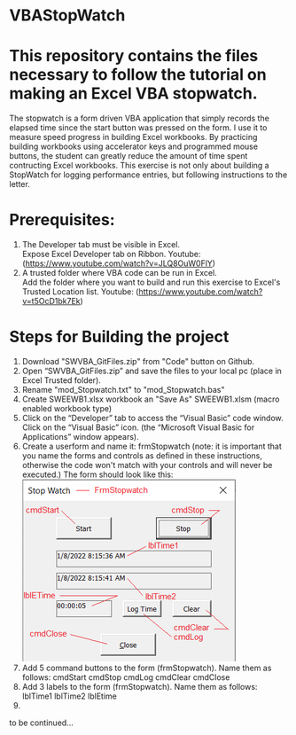 # VBAStopWatch
# This repository contains the files necessary to follow the tutorial on making an Excel VBA stopwatch.
The stopwatch is a form driven VBA application that simply records the elapsed time since the start button was pressed on the form. I use it to measure speed progress in building Excel workbooks. By practicing building workbooks using accelerator keys and programmed mouse buttons, the student can greatly reduce the amount of time spent contructing Excel workbooks. This exercise is not only about building a StopWatch for logging performance entries, but following instructions to the letter.
# Prerequisites:
1. The Developer tab must be visible in Excel. <br>
  Expose Excel Developer tab on Ribbon. Youtube: (https://www.youtube.com/watch?v=JLQ8OuW0FlY)
2. A trusted folder where VBA code can be run in Excel.<br>
  Add the folder where you want to build and run this exercise to Excel's Trusted Location list. Youtube: (https://www.youtube.com/watch?v=t5OcD1bk7Ek)
# Steps for Building the project
1. Download "SWVBA_GitFiles.zip" from "Code" button on Github.
2. Open “SWVBA_GitFiles.zip” and save the files to your local pc (place in Excel Trusted folder).
3. Rename "mod_Stopwatch.txt" to "mod_Stopwatch.bas"
4. Create SWEEWB1.xlsx workbook an "Save As" SWEEWB1.xlsm (macro enabled workbook type)
5. Click on the “Developer” tab to access the “Visual Basic” code window. Click on the “Visual Basic” icon. (the “Microsoft Visual Basic for Applications” window appears).
6. Create a userform and name it: frmStopwatch
  (note: it is important that you name the forms and controls as defined in these instructions, otherwise the code won't match with your controls and will never be executed.) 
The form should look like this:
![Form Stop Watch](FrmStopwatch2.png)
7. Add 5 command buttons to the form (frmStopwatch). Name them as follows:
cmdStart
cmdStop
cmdLog
cmdClear
cmdClose
8. Add 3 labels to the form (frmStopwatch). Name them as follows:
lblTime1
lblTime2
lblEtime
9. 

to be continued...

